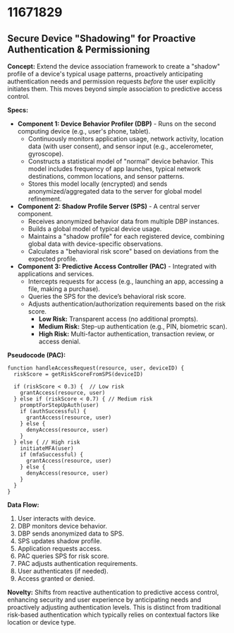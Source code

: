 # 11671829

## Secure Device "Shadowing" for Proactive Authentication & Permissioning

**Concept:** Extend the device association framework to create a "shadow" profile of a device's typical usage patterns, proactively anticipating authentication needs and permission requests *before* the user explicitly initiates them. This moves beyond simple association to predictive access control.

**Specs:**

*   **Component 1: Device Behavior Profiler (DBP)** - Runs on the second computing device (e.g., user's phone, tablet).
    *   Continuously monitors application usage, network activity, location data (with user consent), and sensor input (e.g., accelerometer, gyroscope).
    *   Constructs a statistical model of "normal" device behavior. This model includes frequency of app launches, typical network destinations, common locations, and sensor patterns.
    *   Stores this model locally (encrypted) and sends anonymized/aggregated data to the server for global model refinement.
*   **Component 2: Shadow Profile Server (SPS)** - A central server component.
    *   Receives anonymized behavior data from multiple DBP instances.
    *   Builds a global model of typical device usage.
    *   Maintains a "shadow profile" for each registered device, combining global data with device-specific observations.
    *   Calculates a "behavioral risk score" based on deviations from the expected profile.
*   **Component 3: Predictive Access Controller (PAC)** -  Integrated with applications and services.
    *   Intercepts requests for access (e.g., launching an app, accessing a file, making a purchase).
    *   Queries the SPS for the device’s behavioral risk score.
    *   Adjusts authentication/authorization requirements based on the risk score.
        *   **Low Risk:**  Transparent access (no additional prompts).
        *   **Medium Risk:**  Step-up authentication (e.g., PIN, biometric scan).
        *   **High Risk:**  Multi-factor authentication, transaction review, or access denial.

**Pseudocode (PAC):**

```
function handleAccessRequest(resource, user, deviceID) {
  riskScore = getRiskScoreFromSPS(deviceID)

  if (riskScore < 0.3) {  // Low risk
    grantAccess(resource, user)
  } else if (riskScore < 0.7) { // Medium risk
    promptForStepUpAuth(user)
    if (authSuccessful) {
      grantAccess(resource, user)
    } else {
      denyAccess(resource, user)
    }
  } else { // High risk
    initiateMFA(user)
    if (mfaSuccessful) {
      grantAccess(resource, user)
    } else {
      denyAccess(resource, user)
    }
  }
}
```

**Data Flow:**

1.  User interacts with device.
2.  DBP monitors device behavior.
3.  DBP sends anonymized data to SPS.
4.  SPS updates shadow profile.
5.  Application requests access.
6.  PAC queries SPS for risk score.
7.  PAC adjusts authentication requirements.
8.  User authenticates (if needed).
9.  Access granted or denied.

**Novelty:**  Shifts from reactive authentication to predictive access control, enhancing security and user experience by anticipating needs and proactively adjusting authentication levels. This is distinct from traditional risk-based authentication which typically relies on contextual factors like location or device type.